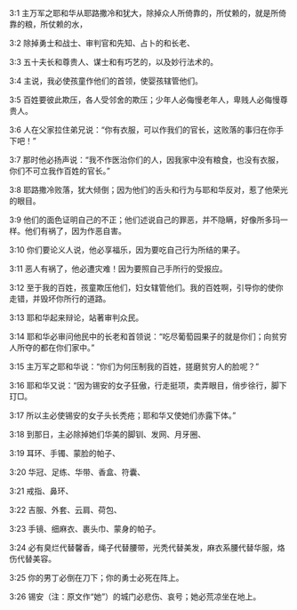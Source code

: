 <a id="1"></a>3:1  主万军之耶和华从耶路撒冷和犹大，除掉众人所倚靠的，所仗赖的，就是所倚靠的粮，所仗赖的水，  

<a id="2"></a>3:2  除掉勇士和战士、审判官和先知、占卜的和长老、  

<a id="3"></a>3:3  五十夫长和尊贵人、谋士和有巧艺的，以及妙行法术的。  

<a id="4"></a>3:4  主说，我必使孩童作他们的首领，使婴孩辖管他们。  

<a id="5"></a>3:5  百姓要彼此欺压，各人受邻舍的欺压；少年人必侮慢老年人，卑贱人必侮慢尊贵人。  

<a id="6"></a>3:6  人在父家拉住弟兄说：“你有衣服，可以作我们的官长，这败落的事归在你手下吧！”  

<a id="7"></a>3:7  那时他必扬声说：“我不作医治你们的人，因我家中没有粮食，也没有衣服，你们不可立我作百姓的官长。”  

<a id="8"></a>3:8  耶路撒冷败落，犹大倾倒；因为他们的舌头和行为与耶和华反对，惹了他荣光的眼目。  

<a id="9"></a>3:9  他们的面色证明自己的不正；他们述说自己的罪恶，并不隐瞒，好像所多玛一样。他们有祸了，因为作恶自害。  

<a id="10"></a>3:10  你们要论义人说，他必享福乐，因为要吃自己行为所结的果子。  

<a id="11"></a>3:11  恶人有祸了，他必遭灾难！因为要照自己手所行的受报应。  

<a id="12"></a>3:12  至于我的百姓，孩童欺压他们，妇女辖管他们。我的百姓啊，引导你的使你走错，并毁坏你所行的道路。  

<a id="13"></a>3:13  耶和华起来辩论，站著审判众民。  

<a id="14"></a>3:14  耶和华必审问他民中的长老和首领说：“吃尽葡萄园果子的就是你们；向贫穷人所夺的都在你们家中。”  

<a id="15"></a>3:15  主万军之耶和华说：“你们为何压制我的百姓，搓磨贫穷人的脸呢？”  

<a id="16"></a>3:16  耶和华又说：“因为锡安的女子狂傲，行走挺项，卖弄眼目，俏步徐行，脚下玎□。  

<a id="17"></a>3:17  所以主必使锡安的女子头长秃疮；耶和华又使她们赤露下体。”  

<a id="18"></a>3:18  到那日，主必除掉她们华美的脚钏、发网、月牙圈、  

<a id="19"></a>3:19  耳环、手镯、蒙脸的帕子、  

<a id="20"></a>3:20  华冠、足练、华带、香盒、符囊、  

<a id="21"></a>3:21  戒指、鼻环、  

<a id="22"></a>3:22  吉服、外套、云肩、荷包、  

<a id="23"></a>3:23  手镜、细麻衣、裹头巾、蒙身的帕子。  

<a id="24"></a>3:24  必有臭烂代替馨香，绳子代替腰带，光秃代替美发，麻衣系腰代替华服，烙伤代替美容。  

<a id="25"></a>3:25  你的男丁必倒在刀下；你的勇士必死在阵上。  

<a id="26"></a>3:26  锡安（注：原文作“她”）的城门必悲伤、哀号；她必荒凉坐在地上。  
